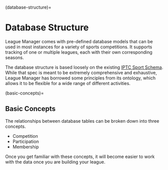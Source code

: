 (database-structure)=
# Database Structure

League Manager comes with pre-defined database models that can be used in most instances for a variety of sports competitions. It supports tracking of one or multiple leagues, each with their own corresponding seasons.

The database structure is based loosely on the existing [IPTC Sport Schema](https://sportschema.org). While that spec is meant to be extremely comprehensive and exhaustive, League Manager has borrowed some principles from its ontology, which allows it to be flexible for a wide range of different activities.

(basic-concepts)=
## Basic Concepts

The relationships between database tables can be broken down into three concepts.

- Competition
- Participation
- Membership

Once you get familiar with these concepts, it will become easier to work with the data once you are building your league.
